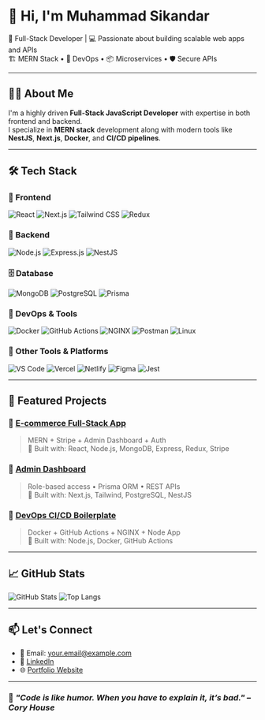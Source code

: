 # 👋 Hi, I'm Muhammad Sikandar

🚀 Full-Stack Developer | 💻 Passionate about building scalable web apps and APIs  
🏗️ MERN Stack • 🧰 DevOps • 📦 Microservices • 🛡️ Secure APIs

---

## 🧑‍💻 About Me

I'm a highly driven **Full-Stack JavaScript Developer** with expertise in both frontend and backend.  
I specialize in **MERN stack** development along with modern tools like **NestJS**, **Next.js**, **Docker**, and **CI/CD pipelines**.

---

## 🛠️ Tech Stack

### 🧩 Frontend
![React](https://img.shields.io/badge/-React-61DAFB?logo=react&logoColor=white&style=flat)
![Next.js](https://img.shields.io/badge/-Next.js-000000?logo=nextdotjs&style=flat)
![Tailwind CSS](https://img.shields.io/badge/-TailwindCSS-38B2AC?logo=tailwindcss&logoColor=white&style=flat)
![Redux](https://img.shields.io/badge/-Redux-764ABC?logo=redux&style=flat)

### 🧠 Backend
![Node.js](https://img.shields.io/badge/-Node.js-339933?logo=node.js&logoColor=white&style=flat)
![Express.js](https://img.shields.io/badge/-Express.js-000000?logo=express&style=flat)
![NestJS](https://img.shields.io/badge/-NestJS-E0234E?logo=nestjs&logoColor=white&style=flat)

### 🗄️ Database
![MongoDB](https://img.shields.io/badge/-MongoDB-47A248?logo=mongodb&logoColor=white&style=flat)
![PostgreSQL](https://img.shields.io/badge/-PostgreSQL-336791?logo=postgresql&logoColor=white&style=flat)
![Prisma](https://img.shields.io/badge/-Prisma-2D3748?logo=prisma&style=flat)

### 🐳 DevOps & Tools
![Docker](https://img.shields.io/badge/-Docker-2496ED?logo=docker&logoColor=white&style=flat)
![GitHub Actions](https://img.shields.io/badge/-GitHub%20Actions-2088FF?logo=githubactions&logoColor=white&style=flat)
![NGINX](https://img.shields.io/badge/-NGINX-009639?logo=nginx&logoColor=white&style=flat)
![Postman](https://img.shields.io/badge/-Postman-FF6C37?logo=postman&logoColor=white&style=flat)
![Linux](https://img.shields.io/badge/-Linux-FCC624?logo=linux&logoColor=black&style=flat)

### 🧰 Other Tools & Platforms
![VS Code](https://img.shields.io/badge/-VS%20Code-007ACC?logo=visualstudiocode&style=flat)
![Vercel](https://img.shields.io/badge/-Vercel-000000?logo=vercel&style=flat)
![Netlify](https://img.shields.io/badge/-Netlify-00C7B7?logo=netlify&logoColor=white&style=flat)
![Figma](https://img.shields.io/badge/-Figma-F24E1E?logo=figma&logoColor=white&style=flat)
![Jest](https://img.shields.io/badge/-Jest-C21325?logo=jest&logoColor=white&style=flat)

---

## 📂 Featured Projects

### 🔧 [E-commerce Full-Stack App](https://github.com/yourusername/ecommerce-app)
> MERN + Stripe + Admin Dashboard + Auth  
🧱 Built with: React, Node.js, MongoDB, Express, Redux, Stripe

### 🏢 [Admin Dashboard](https://github.com/yourusername/admin-dashboard)
> Role-based access • Prisma ORM • REST APIs  
🧱 Built with: Next.js, Tailwind, PostgreSQL, NestJS

### 📡 [DevOps CI/CD Boilerplate](https://github.com/yourusername/devops-template)
> Docker + GitHub Actions + NGINX + Node App  
🧱 Built with: Node.js, Docker, GitHub Actions

---

## 📈 GitHub Stats

![GitHub Stats](https://github-readme-stats.vercel.app/api?username=muhammadsikandar&show_icons=true&theme=radical)
![Top Langs](https://github-readme-stats.vercel.app/api/top-langs/?username=muhammadsikandar&layout=compact&theme=radical)

---

## 📫 Let's Connect

- 📧 Email: your.email@example.com  
- 💼 [LinkedIn](https://linkedin.com/in/your-profile)  
- 🌐 [Portfolio Website](https://yourportfolio.com)

---

### 🔖 *"Code is like humor. When you have to explain it, it’s bad." – Cory House*

